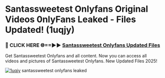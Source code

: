 # Santassweetest Onlyfans Original Videos 0nlyFans Leaked - Files Updated! (1uqjy)

<h3>🔴 CLICK HERE 🌐==►► <a href="https://tinyurl.com/3hn5wdd3" rel="nofollow">Santassweetest Onlyfans Updated Files</a></h3>

Get Santassweetest Onlyfans and all content. Now you can access all videos and pictures of Santassweetest Onlyfans. New Updated Files 2025!

[![1uqjy](https://i.imgur.com/4HnBqBT.gif)](https://tinyurl.com/3hn5wdd3)
santassweetest onlyfans leaked